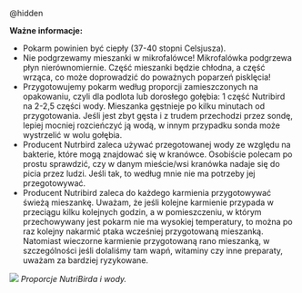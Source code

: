 @hidden

**Ważne informacje:**
- Pokarm powinien być ciepły (37-40 stopni Celsjusza).
- Nie podgrzewamy mieszanki w mikrofalówce! Mikrofalówka podgrzewa płyn nierównomiernie. Część mieszanki będzie chłodna, a część wrząca, co może doprowadzić do poważnych poparzeń pisklęcia!
- Przygotowujemy pokarm według proporcji zamieszczonych na opakowaniu, czyli dla podlota lub dorosłego gołębia: 1 część Nutribird na 2-2,5 części wody. Mieszanka gęstnieje po kilku minutach od przygotowania. Jeśli jest zbyt gęsta i z trudem przechodzi przez sondę, lepiej mocniej rozcieńczyć ją wodą, w innym przypadku sonda może wystrzelić w wolu gołębia.  
- Producent Nutrbird zaleca używać przegotowanej wody ze względu na bakterie, które mogą znajdować się w kranówce. Osobiście polecam po prostu sprawdzić, czy w danym mieście/wsi kranówka nadaje się do picia przez ludzi. Jeśli tak, to według mnie nie ma potrzeby jej przegotowywać.
- Producent Nutribird zaleca do każdego karmienia przygotowywać świeżą mieszankę. Uważam, że jeśli kolejne karmienie przypada w przeciągu kilku kolejnych godzin, a w pomieszczeniu, w którym przechowywany jest pokarm nie ma wysokiej temperatury, to można po raz kolejny nakarmić ptaka wcześniej przygotowaną mieszanką. Natomiast wieczorne karmienie przygotowaną rano mieszanką, w szczególności jeśli dolaliśmy tam wapń, witaminy czy inne preparaty, uważam za bardziej ryzykowane.

![](/images/posts/Pisklęta/Proporcje.jpg)
*Proporcje NutriBirda i wody.*


